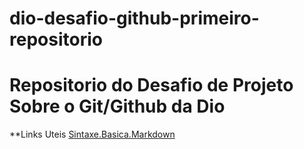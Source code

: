 # dio-desafio-github-primeiro-repositorio
# Repositorio do Desafio de Projeto Sobre o Git/Github da Dio

**Links Uteis
[Sintaxe.Basica.Markdown](https://www.markdownguide.org/basic-syntax/)
